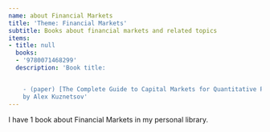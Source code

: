 ```yaml
---
name: about Financial Markets
title: 'Theme: Financial Markets'
subtitle: Books about financial markets and related topics
items:
- title: null
  books:
  - '9780071468299'
  description: 'Book title:


    - (paper) [The Complete Guide to Capital Markets for Quantitative Professionals](/books/info/9780071468299)
    by Alex Kuznetsov'
---
```

I have 1 book about Financial Markets in my personal library.
